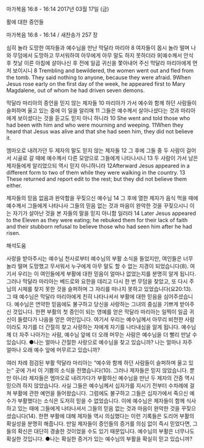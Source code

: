 마가복음 16:8 - 16:14 
2017년 03월 17일 (금)

활에 대한 증언들



마가복음 16:8 - 16:14 / 새찬송가 257 장


심히 놀라 도망한 여자들과 예수님을 만난 막달라 마리아
8 여자들이 몹시 놀라 떨며 나와 무덤에서 도망하고 무서워하여 아무에게 아무 말도 하지 못하더라 9[예수께서 안식 후 첫날 이른 아침에 살아나신 후 전에 일곱 귀신을 쫓아내어 주신 막달라 마리아에게 먼저 보이시니
8 Trembling and bewildered, the women went out and fled from the tomb. They said nothing to anyone, because they were afraid. 9When Jesus rose early on the first day of the week, he appeared first to Mary Magdalene, out of whom he had driven seven demons.

막달라 마리아의 증언을 믿지 않는 제자들
10 마리아가 가서 예수와 함께 하던 사람들이 슬퍼하며 울고 있는 중에 이 일을 알리매 11 그들은 예수께서 살아나셨다는 것과 마리아에게 보이셨다는 것을 듣고도 믿지 아니 하니라
10 She went and told those who had been with him and who were mourning and weeping. 11When they heard that Jesus was alive and that she had seen him, they did not believe it.

엠마오로 내려가던 두 제자의 말도 믿지 않는 제자들
12 그 후에 그들 중 두 사람이 걸어서 시골로 갈 때에 예수께서 다른 모양으로 그들에게 나타나시니 13 두 사람이 가서 남은 제자들에게 알리었으되 역시 믿지 아니하니라
12Afterward Jesus appeared in a different form to two of them while they were walking in the country. 13 These returned and report edit to the rest; but they did not believe them either.

제자들의 믿음 없음과 완악함을 꾸짖으신 예수님
14 그 후에 열한 제자가 음식 먹을 때에 예수께서 그들에게 나타나사 그들의 믿음 없는 것과 마음이 완악한 것을 꾸짖으시니 이는 자기가 살아난 것을 본 자들의 말을 믿지 아니함 일러라
14 Later Jesus appeared to the Eleven as they were eating; he rebuked them for their lack of faith and their stubborn refusal to believe those who had seen him after he had risen.

해석도움





사랑을 받아주시는 예수님
천사로부터 예수님의 부활 소식을 들었지만, 여인들은 너무 놀라 떨며 도망했고 무서워서 누구에게 아무 말도 할 수 없는 지경이 되었습니다(8). 여기서 우리는 이 여인들에게 부활에 대한 믿음이 얼마나 없었는지를 분명히 알게 됩니다. 그러나 막달라 마리아는 베드로와 요한을 데리고 다시 한 번 무덤을 찾았고, 또 다시 주님의 시체를 찾지 못한 것을 슬퍼하며 그 자리를 떠나지 못하고 있었습니다(요20:13). 그 때 예수님은 막달라 마리아에게 친히 나타나셔서 부활에 대한 믿음을 심어주셨습니다. 예수님은 연약한 믿음에도 불구하고 당신을 사랑하는 그녀의 중심을 기쁘게 받아주신 것입니다. 한편 부활의 첫 증인이 되는 영예를 얻은 막달라 마리아는 일찍이 일곱 귀신이 들렸다가 나음을 얻은 여인입니다. 여기서 우리는 예수님께서 아무리 비천한 사람이라도 자기를 더 간절히 찾고 사랑하는 자에게 자기를 나타내심을 알게 됩니다. 예수님께 더 자주 나아가는 사람, 예수님 앞에 더 오래 머무는 사람은 예수님을 더 빨리 만날 수 있습니다.
●나는 얼마나 간절한 사랑으로 예수님을 찾고 있습니까? 나는 얼마나 자주 얼마나 오래 예수 앞에 머무르고 있습니까?

여러 차례 점검된 부활
막달라 마리아는 “예수와 함께 하던 사람들이 슬퍼하며 울고 있는” 곳에 가서 이 기쁨의 소식을 전했습니다(10). 그러나 제자들은 믿지 않았습니다. 뿐만 아니라 제자들은 엠마오로 내려가다가 부활하신 예수님을 만난 두 제자의 간증 역시 믿으려 하지 않았습니다. 사실 그들은 예수님께서 십자가를 지시기 전부터 수차례에 걸쳐 부활에 관한 예언을 들어왔습니다. 그럼에도 불구하고 그들은 십자가에서 죽으신 예수가 부활했다는 소식은 도저히 믿을 수 없었습니다. 이에 예수님은 제자들이 함께 식사하고 있는 때에 그들에게 나타나셔서 그들의 믿음 없는 것과 마음이 완악한 것을 꾸짖으셨습니다(14). 한편 부활에 대해 제자들 역시 의심했다는 이런 기록들은 도리어 부활의 확실성을 분명히 해줍니다. 만일 제자들이 증인들의 증거를 의심 없이 즉시 믿었다면, 그들의 확신은 대단히 경솔한 것이었을 수도 있기 때문입니다. 예수님의 부활은 너무나도 확실한 것입니다.
●나는 확실한 증거가 있는 예수님의 부활을 확실히 믿고 있습니까?